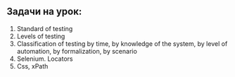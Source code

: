 ## Задачи на урок:

1. Standard of testing
2. Levels of testing
3. Classification of testing by time, by knowledge of the system, by level of automation, by formalization, by scenario
4. Selenium. Locators
5. Css, xPath
